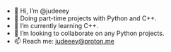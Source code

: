 - 👋 Hi, I’m @judeeey
- 👀 Doing part-time projects with Python and C++.
- 🌱 I’m currently learning C++.
- 💞️ I’m looking to collaborate on any Python projects.
- 📫 Reach me: judeeey@proton.me
